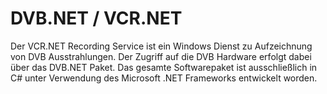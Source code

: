 DVB.NET / VCR.NET
=================

Der VCR.NET Recording Service ist ein Windows Dienst zu Aufzeichnung von DVB Ausstrahlungen. Der Zugriff auf die DVB Hardware erfolgt dabei über das DVB.NET Paket. Das gesamte Softwarepaket ist ausschließlich in C# unter Verwendung des Microsoft .NET Frameworks entwickelt worden.
